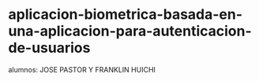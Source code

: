 # aplicacion-biometrica-basada-en-una-aplicacion-para-autenticacion-de-usuarios
alumnos: JOSE PASTOR Y FRANKLIN HUICHI
